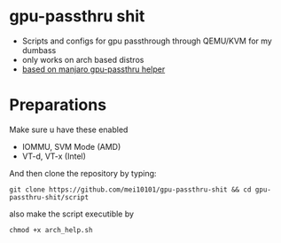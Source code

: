 # gpu-passthru shit
- Scripts and configs for gpu passthrough through QEMU/KVM for my dumbass
- only works on arch based distros
- [based on manjaro gpu-passthru helper](https://github.com/pavolelsig/manjaro_helper_2021)

# Preparations
Make sure u have these enabled
- IOMMU, SVM Mode (AMD) 
- VT-d, VT-x (Intel) 

And then clone the repository by typing:
```
git clone https://github.com/mei10101/gpu-passthru-shit && cd gpu-passthru-shit/script
```
also make the script executible by 
```
chmod +x arch_help.sh
```
